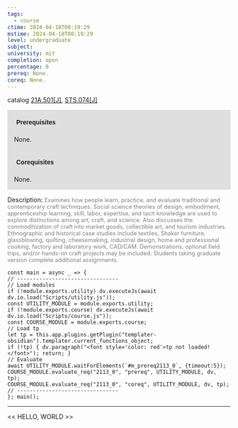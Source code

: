 ```yaml
---
tags:
  - course
ctime: 2024-04-18T00:19:29
mstime: 2024-04-18T00:19:29
level: undergraduate
subject: 
university: mit
completion: open
percentage: 0
prereq: None.
coreq: None.
---
```


catalog [21A.501[J]](http://student.mit.edu/catalog/m21Aa.html#21A.501), [STS.074[J]](http://student.mit.edu/catalog/mSTSa.html#STS.074)

<span style="display: block; padding: 15px; background-color: rgb(100, 100, 100, 0.2);"><font id="m_prereq2113_0" style="display: block; font-family: Arial, sans-serif; font-weight: bold; padding: 5px">Prerequisites</font><br><span id="prereq2113_0">None.</span></span>
<span style="display: block; padding: 15px; background-color: rgb(100, 100, 100, 0.2);"><font id="m_coreq2113_0" style="display: block; font-family: Arial, sans-serif; font-weight: bold; padding: 5px">Corequisites</font><br><span id="coreq2113_0">None.</span></span>

<font style="">Description:</font>
<font style="color: grey; font-size: 0.8rem;">Examines how people learn, practice, and evaluate traditional and contemporary craft techniques. Social science theories of design, embodiment, apprenticeship learning, skill, labor, expertise, and tacit knowledge are used to explore distinctions among art, craft, and science. Also discusses the commoditization of craft into market goods, collectible art, and tourism industries. Ethnographic and historical case studies include textiles, Shaker furniture, glassblowing, quilting, cheesemaking, industrial design, home and professional cooking, factory and laboratory work, CAD/CAM. Demonstrations, optional field trips, and/or hands-on craft projects may be included. Students taking graduate version complete additional assignments.</font>

```dataviewjs
const main = async _ => {
// --------------------------------
// Load modules
if (!module.exports.utility) dv.executeJs(await dv.io.load("Scripts/utility.js"));
const UTILITY_MODULE = module.exports.utility;
if (!module.exports.course) dv.executeJs(await dv.io.load("Scripts/course.js"));
const COURSE_MODULE = module.exports.course;
// Load tp
let tp = this.app.plugins.getPlugin("templater-obsidian").templater.current_functions_object;
if (!tp) { dv.paragraph("<font style='color: red'>tp not loaded!</font>"); return; }
// Evaluate
await UTILITY_MODULE.waitForElements(`#m_prereq2113_0`, {timeout:5});
COURSE_MODULE.evaluate_req("2113_0", "prereq", UTILITY_MODULE, dv, tp);
COURSE_MODULE.evaluate_req("2113_0", "coreq", UTILITY_MODULE, dv, tp);
// --------------------------------
}; main();
```

---

<< HELLO, WORLD >>
